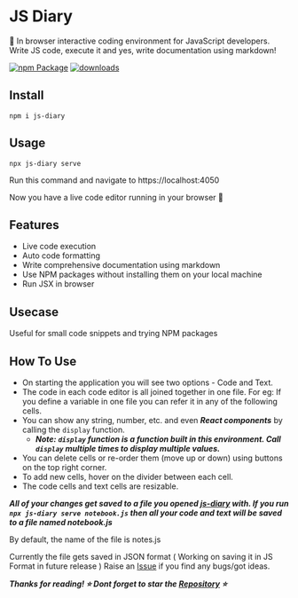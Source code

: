 # JS Diary 
📌 In browser interactive coding environment for JavaScript developers. Write JS code, execute it and yes, write documentation using markdown! 

[![npm Package](https://img.shields.io/npm/v/js-diary.svg)](https://www.npmjs.org/package/js-diary) 
[![downloads](https://img.shields.io/npm/dt/js-diary.svg)](http://npm-stat.com/charts.html?package=js-diary)

## Install
```
npm i js-diary
```

## Usage
```
npx js-diary serve
```

Run this command and navigate to https://localhost:4050

Now you have a live code editor running in your browser 🎉

## Features
* Live code execution
* Auto code formatting
* Write comprehensive documentation using markdown
* Use NPM packages without installing them on your local machine
* Run JSX in browser

## Usecase
Useful for small code snippets and trying NPM packages

## How To Use
* On starting the application you will see two options - Code and Text.
* The code in each code editor is all joined together in one file. For eg: If you define a variable in one file you can refer it in any of the following cells.
* You can show any string, number, etc. and even ***React components*** by calling the `display` function.
   *  ***Note: `display` function is a function built in this environment. Call `display` multiple times to display multiple values.***
* You can delete cells or re-order them (move up or down) using buttons on the top right corner.
* To add new cells, hover on the divider between each cell.
* The code cells and text cells are resizable.

***All of your changes get saved to a file you opened [js-diary](https://www.npmjs.com/package/js-diary) with. If you run `npx js-diary serve notebook.js` then all your code and text will be saved to a file named notebook.js***

By default, the name of the file is notes.js

Currently the file gets saved in JSON format ( Working on saving it in JS Format in future release ) 
Raise an [Issue](https://github.com/karishmashuklaa/js-diary/issues) if you find any bugs/got ideas. 


***Thanks for reading! ⭐ Dont forget to star the [Repository](https://github.com/karishmashuklaa/js-diary) ⭐***


